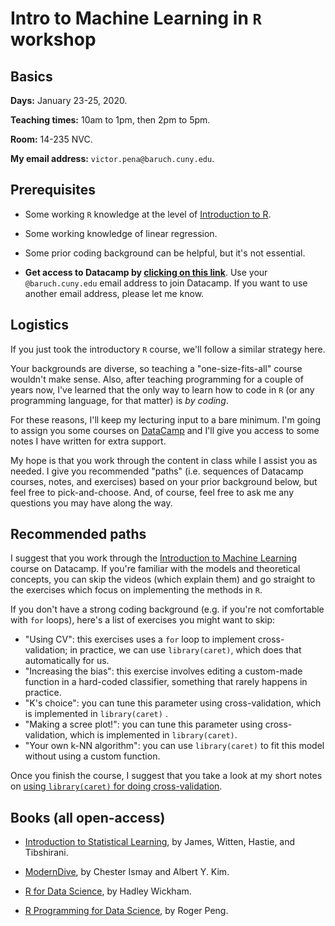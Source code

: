 # Intro to Machine Learning in `R` workshop

## Basics

**Days:** January 23-25, 2020. 

**Teaching times:** 10am to 1pm, then 2pm to 5pm. 

**Room:** 14-235 NVC. 

**My email address:** `victor.pena@baruch.cuny.edu`. 

## Prerequisites

* Some working `R` knowledge at the level of [Introduction to R](https://www.datacamp.com/courses/free-introduction-to-r).

* Some working knowledge of linear regression.

* Some prior coding background can be helpful, but it's not essential. 

* **Get access to Datacamp by [clicking on this link](https://www.datacamp.com/groups/shared_links/927d5587f2230ed904196a426e960624ab38eb26)**. Use your `@baruch.cuny.edu` email address to join Datacamp. If you want to use another email address, please let me know.

## Logistics

If you just took the introductory `R` course, we'll follow a similar strategy here.

Your backgrounds are diverse, so teaching a "one-size-fits-all" course wouldn't make sense. Also, after teaching programming for a couple of years now, I've learned that the only way to learn how to code in `R` (or any programming language, for that matter) is *by coding*. 

For these reasons, I'll keep my lecturing input to a bare minimum. I'm going to assign you some courses on [DataCamp](http://www.datacamp.com) and I'll give you access to some notes I have written for extra support.

My hope is that you work through the content in class while I assist you as needed. I give you recommended "paths" (i.e. sequences of Datacamp courses, notes, and exercises) based on your prior background below, but feel free to pick-and-choose. And, of course, feel free to ask me any questions you may have along the way. 

## Recommended paths

I suggest that you work through the [Introduction to Machine Learning](https://www.datacamp.com/courses/introduction-to-machine-learning-with-r) course on Datacamp. If you're familiar with the models and theoretical concepts, you can skip the videos (which explain them) and go straight to the exercises which focus on implementing the methods in `R`. 

If you don't have a strong coding background (e.g. if you're not comfortable with `for` loops), here's a list of exercises you might want to skip:

* "Using CV": this exercises uses  a `for` loop to implement cross-validation; in practice, we can use `library(caret)`, which does that automatically for us.  
* "Increasing the bias": this exercise involves editing a custom-made function in a hard-coded classifier, something that rarely happens in practice.
* "K's choice": you can tune this parameter using cross-validation, which is implemented in `library(caret)` .
* "Making a scree plot!": you can tune this parameter using cross-validation, which is implemented in `library(caret)`.
* "Your own k-NN algorithm": you can use `library(caret)` to fit this model without using a custom function.

Once you finish the course, I suggest that you take a look at my short notes on [using `library(caret)` for doing cross-validation](http://vicpena.github.io/workshops/caretCV.html).

## Books (all open-access)

* [Introduction to Statistical Learning](http://faculty.marshall.usc.edu/gareth-james/ISL/), by James, Witten, Hastie, and Tibshirani.

* [ModernDive](http://www.moderndive.com), by Chester Ismay and Albert Y. Kim.

* [R for Data Science](https://r4ds.had.co.nz/), by Hadley Wickham.

* [R Programming for Data Science](https://bookdown.org/rdpeng/rprogdatascience/), by Roger Peng. 

